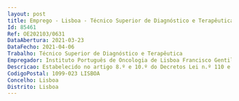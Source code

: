 ```yaml
--- 
layout: post
title: Emprego - Lisboa - Técnico Superior de Diagnóstico e Terapêutica
Id: 85461
Ref: OE202103/0631
DataAbertura: 2021-03-23
DataFecho: 2021-04-06
Trabalho: Técnico Superior de Diagnóstico e Terapêutica
Empregador: Instituto Português de Oncologia de Lisboa Francisco Gentil, E.P.E.
Descricao: Estabelecido no artigo 8.º e 10.º do Decretos Lei n.º 110 e 111 2017, ambos de 31 de agosto.
CodigoPostal: 1099-023 LISBOA
Concelho: Lisboa
Distrito: Lisboa
--- 
```

